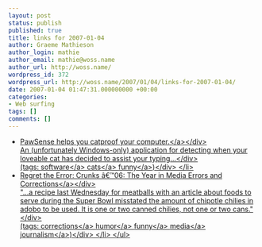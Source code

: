 ```yaml
---
layout: post
status: publish
published: true
title: links for 2007-01-04
author: Graeme Mathieson
author_login: mathie
author_email: mathie@woss.name
author_url: http://woss.name/
wordpress_id: 372
wordpress_url: http://woss.name/2007/01/04/links-for-2007-01-04/
date: 2007-01-04 01:47:31.000000000 +00:00
categories:
- Web surfing
tags: []
comments: []
---
```

<ul class="delicious">
	<li>
		<div class="delicious-link"><a href="http:&#47;&#47;www.bitboost.com&#47;pawsense&#47;">PawSense helps you catproof your computer.<&#47;a><&#47;div>
		<div class="delicious-extended">An (unfortunately Windows-only) application for detecting when your loveable cat has decided to assist your typing...<&#47;div>
		<div class="delicious-tags">(tags: <a href="http:&#47;&#47;del.icio.us&#47;mathie&#47;software">software<&#47;a> <a href="http:&#47;&#47;del.icio.us&#47;mathie&#47;cats">cats<&#47;a> <a href="http:&#47;&#47;del.icio.us&#47;mathie&#47;funny">funny<&#47;a>)<&#47;div>
	<&#47;li>
	<li>
		<div class="delicious-link"><a href="http:&#47;&#47;www.regrettheerror.com&#47;2006&#47;12&#47;crunks_06_the_y.html">Regret the Error: Crunks &acirc;&euro;&trade;06: The Year in Media Errors and Corrections<&#47;a><&#47;div>
		<div class="delicious-extended">"...a recipe last Wednesday for meatballs with an article about foods to serve during the Super Bowl misstated the amount of chipotle chilies in adobo to be used. It is one or two canned chilies, not one or two cans."<&#47;div>
		<div class="delicious-tags">(tags: <a href="http:&#47;&#47;del.icio.us&#47;mathie&#47;corrections">corrections<&#47;a> <a href="http:&#47;&#47;del.icio.us&#47;mathie&#47;humor">humor<&#47;a> <a href="http:&#47;&#47;del.icio.us&#47;mathie&#47;funny">funny<&#47;a> <a href="http:&#47;&#47;del.icio.us&#47;mathie&#47;media">media<&#47;a> <a href="http:&#47;&#47;del.icio.us&#47;mathie&#47;journalism">journalism<&#47;a>)<&#47;div>
	<&#47;li>
<&#47;ul>
